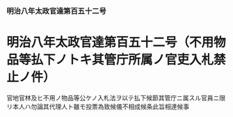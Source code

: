### 明治八年太政官達第百五十二号  
# 明治八年太政官達第百五十二号（不用物品等払下ノトキ其管庁所属ノ官吏入札禁止ノ件）  
  
官地官林及ヒ不用ノ物品等公ケノ入札法ヲ以テ払下候節其管庁ニ属スル官員ニ限リ本人ハ勿論其代理人ト雖モ投票為致候儀不相成候条此旨相達候事  
  
